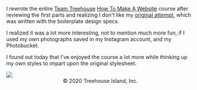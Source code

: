 I rewrote the entire <a href="https://teamtreehouse.com/home" target="_blank">Team Treehouse</a> <a href="https://teamtreehouse.com/tracks/web-design" target="_blank">How To Make A Website</a> course after reviewing the first parts and realizing I don't like my <a href="https://github.com/Angelfirenze01/Web-Design/tree/master/How-To-Make-A-Website" target="_blank">original attempt</a>, which was written with the boilerplate design specs.

I realized it was a lot more interesting, not to mention much more fun, if I used my own photographs saved in my Instagram account, and my Photobucket.

I found out today that I've enjoyed the course a lot more while thinking up my own styles to impart upon the original stylesheet.

<img src="https://i.imgur.com/J0h8HDg.png"> 

<center>&copy 2020 Treehouse Island, Inc.</center>
